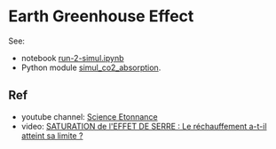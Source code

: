 # Earth Greenhouse Effect

See:

+ notebook [run-2-simul.ipynb](./run-2-simul.ipynb)
+ Python module [simul_co2_absorption](./simul_co2_absorption/).

## Ref

+ youtube channel: [Science Etonnance](https://www.youtube.com/@ScienceEtonnante)
+ video: [SATURATION de l'EFFET DE SERRE : Le réchauffement a-t-il atteint sa limite ?
](https://www.youtube.com/watch?v=ewc8FBtEKPs)
